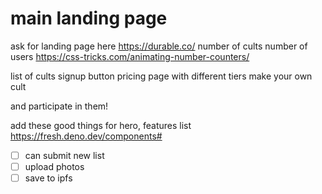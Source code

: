 

# main landing page

ask for landing page here https://durable.co/ number of cults number of users
https://css-tricks.com/animating-number-counters/

list of cults signup button pricing page with different tiers make your own cult

and participate in them!

add these good things for hero, features list
https://fresh.deno.dev/components#


- [ ] can submit new list
- [ ] upload photos
- [ ] save to ipfs